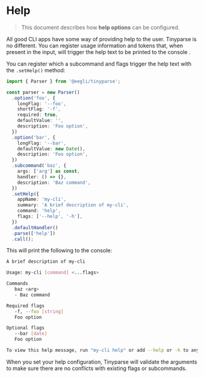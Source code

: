 # Help

> This document describes how **help options** can be configured.

All good CLI apps have some way of providing help to the user. Tinyparse is no different. You can register usage information and tokens that, when present in the input, will trigger the help text to be printed to the console .

You can register which a subcommand and flags trigger the help text with the `.setHelp()` method:

```ts
import { Parser } from '@eegli/tinyparse';

const parser = new Parser()
  .option('foo', {
    longFlag: '--foo',
    shortFlag: '-f',
    required: true,
    defaultValue: '',
    description: 'Foo option',
  })
  .option('bar', {
    longFlag: '--bar',
    defaultValue: new Date(),
    description: 'Foo option',
  })
  .subcommand('baz', {
    args: ['arg'] as const,
    handler: () => {},
    description: 'Baz command',
  })
  .setHelp({
    appName: 'my-cli',
    summary: 'A brief description of my-cli',
    command: 'help',
    flags: ['--help', '-h'],
  })
  .defaultHandler()
  .parse(['help'])
  .call();
```

This will print the following to the console:

```sh
A brief description of my-cli

Usage: my-cli [command] <...flags>

Commands
   baz <arg>
   - Baz command

Required flags
   -f, --foo [string]
   Foo option

Optional flags
   --bar [date]
   Foo option

To view this help message, run "my-cli help" or add --help or -h to any command
```

When you set your help configuration, Tinyparse will validate the arguments to make sure there are no conflicts with existing flags or subcommands.
